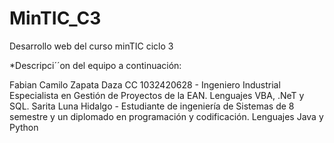 # MinTIC_C3
Desarrollo web del curso minTIC ciclo 3

*Descripci´´on del equipo a continuación:

Fabian Camilo Zapata Daza CC 1032420628 - Ingeniero Industrial Especialista en Gestión de Proyectos de la EAN. Lenguajes VBA, .NeT y SQL.
Sarita Luna Hidalgo - Estudiante de ingeniería de Sistemas de 8 semestre y un diplomado en programación y codificación. Lenguajes Java y Python
